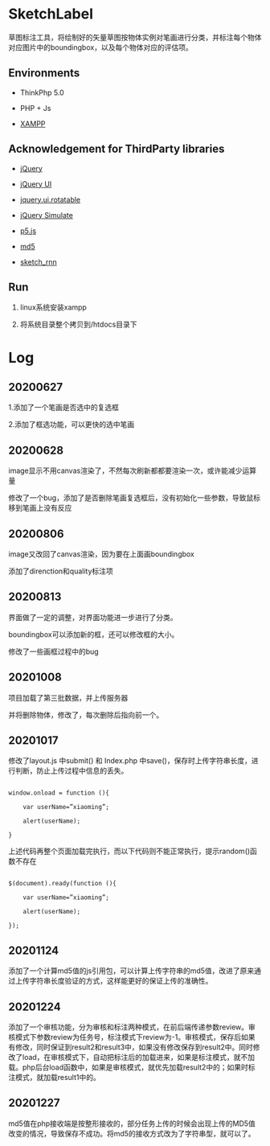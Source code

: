 # SketchLabel

草图标注工具，将绘制好的矢量草图按物体实例对笔画进行分类，并标注每个物体对应图片中的boundingbox，以及每个物体对应的评估项。



## Environments

* ThinkPhp 5.0

* PHP + Js

* [XAMPP](https://www.apachefriends.org/index.html)



## Acknowledgement for ThirdParty libraries

* [jQuery](https://jquery.com/)

* [jQuery UI](https://jqueryui.com/)

* [jquery.ui.rotatable](https://github.com/godswearhats/jquery-ui-rotatable)

* [jQuery Simulate](https://github.com/jquery/jquery-simulate)

* [p5.js](https://p5js.org/)

* [md5](https://github.com/blueimp/JavaScript-MD5)

* [sketch_rnn](https://magenta.tensorflow.org/sketch-rnn-demo)



## Run

1. linux系统安装xampp

2. 将系统目录整个拷贝到/htdocs目录下





# Log



## 20200627

1.添加了一个笔画是否选中的复选框

2.添加了框选功能，可以更快的选中笔画



## 20200628

image显示不用canvas渲染了，不然每次刷新都都要渲染一次，或许能减少运算量

修改了一个bug，添加了是否删除笔画复选框后，没有初始化一些参数，导致鼠标移到笔画上没有反应



## 20200806

image又改回了canvas渲染，因为要在上面画boundingbox

添加了direnction和quality标注项



## 20200813

界面做了一定的调整，对界面功能进一步进行了分类。

boundingbox可以添加新的框，还可以修改框的大小。

修改了一些画框过程中的bug



## 20201008

项目加载了第三批数据，并上传服务器

并将删除物体，修改了，每次删除后指向前一个。



## 20201017

修改了layout.js 中submit() 和 Index.php 中save()，保存时上传字符串长度，进行判断，防止上传过程中信息的丢失。



```

window.onload = function (){

    var userName=”xiaoming”;

    alert(userName);

}

```

上述代码再整个页面加载完执行，而以下代码则不能正常执行，提示random()函数不存在

```

$(document).ready(function (){

    var userName=”xiaoming”;

    alert(userName);

});

```



## 20201124

添加了一个计算md5值的js引用包，可以计算上传字符串的md5值，改进了原来通过上传字符串长度验证的方式，这样能更好的保证上传的准确性。



## 20201224

添加了一个审核功能，分为审核和标注两种模式，在前后端传递参数review。审核模式下参数review为任务号，标注模式下review为-1。审核模式，保存后如果有修改，同时保证到result2和result3中，如果没有修改保存到result2中。同时修改了load，在审核模式下，自动把标注后的加载进来，如果是标注模式，就不加载。php后台load函数中，如果是审核模式，就优先加载result2中的；如果时标注模式，就加载result1中的。



## 20201227

md5值在php接收端是按整形接收的，部分任务上传的时候会出现上传的MD5值改变的情况，导致保存不成功。将md5的接收方式改为了字符串型，就可以了。
